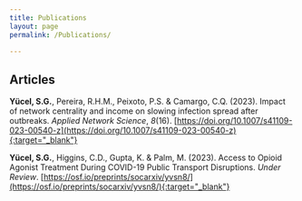 ```yaml
---
title: Publications
layout: page
permalink: /Publications/

---
```

## Articles

**Yücel, S.G.**, Pereira, R.H.M., Peixoto, P.S. & Camargo, C.Q. (2023). Impact of network centrality and income on slowing infection spread after outbreaks. <i>Applied Network Science</i>, <i>8</i>(16). [https://doi.org/10.1007/s41109-023-00540-z](https://doi.org/10.1007/s41109-023-00540-z){:target="_blank"}

**Yücel, S.G.**, Higgins, C.D., Gupta, K. & Palm, M. (2023). Access to Opioid Agonist Treatment During COVID-19 Public Transport Disruptions. <i>Under Review</i>. [https://osf.io/preprints/socarxiv/yvsn8/](https://osf.io/preprints/socarxiv/yvsn8/){:target="_blank"}

<br/>

